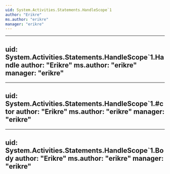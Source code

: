 ```yaml
---
uid: System.Activities.Statements.HandleScope`1
author: "Erikre"
ms.author: "erikre"
manager: "erikre"
---
```


---
uid: System.Activities.Statements.HandleScope`1.Handle
author: "Erikre"
ms.author: "erikre"
manager: "erikre"
---

---
uid: System.Activities.Statements.HandleScope`1.#ctor
author: "Erikre"
ms.author: "erikre"
manager: "erikre"
---

---
uid: System.Activities.Statements.HandleScope`1.Body
author: "Erikre"
ms.author: "erikre"
manager: "erikre"
---
